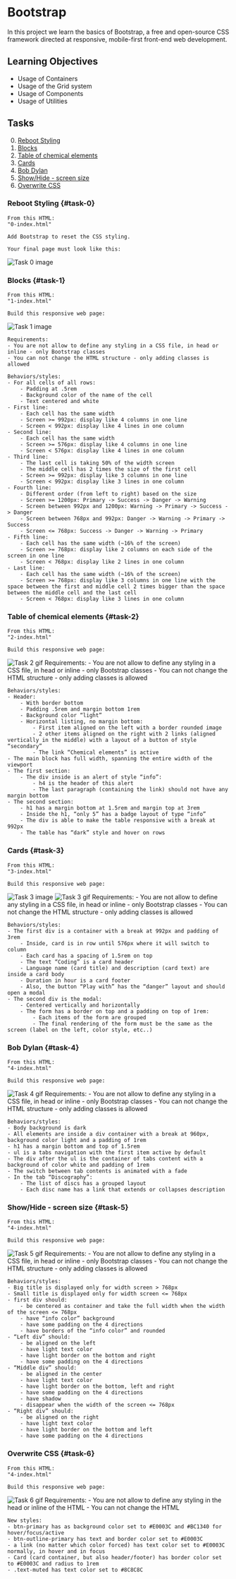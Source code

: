 # Bootstrap
In this project we learn the basics of Bootstrap, a free and open-source CSS framework directed at responsive, mobile-first front-end web development.
## Learning Objectives
- Usage of Containers
- Usage of the Grid system
- Usage of Components
- Usage of Utilities
## Tasks
0. [Reboot Styling](#task-0)
1. [Blocks](#task-1)
2. [Table of chemical elements](#task-2)
3. [Cards](#task-3)
4. [Bob Dylan](#task-4)
5. [Show/Hide - screen size](#task-5)
6. [Overwrite CSS](#task-6)

### Reboot Styling {#task-0}
    From this HTML:
    "0-index.html"

    Add Bootstrap to reset the CSS styling.

    Your final page must look like this:
![Task 0 image](images/0b67c90b07246a25d1f8.jpg)

### Blocks {#task-1}
    From this HTML:
    "1-index.html"

    Build this responsive web page:
![Task 1 image](images/1-index.gif)

    Requirements:
    - You are not allow to define any styling in a CSS file, in head or inline - only Bootstrap classes
    - You can not change the HTML structure - only adding classes is allowed

    Behaviors/styles:
    - For all cells of all rows:
        - Padding at .5rem
        - Background color of the name of the cell
        - Text centered and white
    - First line:
        - Each cell has the same width
        - Screen >= 992px: display like 4 columns in one line
        - Screen < 992px: display like 4 lines in one column
    - Second line:
        - Each cell has the same width
        - Screen >= 576px: display like 4 columns in one line
        - Screen < 576px: display like 4 lines in one column
    - Third line:
        - The last cell is taking 50% of the width screen
        - The middle cell has 2 times the size of the first cell
        - Screen >= 992px: display like 3 columns in one line
        - Screen < 992px: display like 3 lines in one column
    - Fourth line:
        - Different order (from left to right) based on the size
        - Screen >= 1200px: Primary -> Success -> Danger -> Warning
        - Screen between 992px and 1200px: Warning -> Primary -> Success -> Danger
        - Screen between 768px and 992px: Danger -> Warning -> Primary -> Success
        - Screen <= 768px: Success -> Danger -> Warning -> Primary
    - Fifth line:
        - Each cell has the same width (~16% of the screen)
        - Screen >= 768px: display like 2 columns on each side of the screen in one line
        - Screen < 768px: display like 2 lines in one column
    - Last line:
        - Each cell has the same width (~16% of the screen)
        - Screen >= 768px: display like 3 columns in one line with the space between the first and middle cell 2 times bigger than the space between the middle cell and the last cell
        - Screen < 768px: display like 3 lines in one column

### Table of chemical elements {#task-2}
    From this HTML:
    "2-index.html"

    Build this responsive web page:
![Task 2 gif](images/2-index.gif)
    Requirements:
    - You are not allow to define any styling in a CSS file, in head or inline - only Bootstrap classes
    - You can not change the HTML structure - only adding classes is allowed

    Behaviors/styles:
    - Header:
        - With border bottom
        - Padding .5rem and margin bottom 1rem
        - Background color “light”
        - Horizontal listing, no margin bottom:
            - First item aligned on the left with a border rounded image
            - 2 other items aligned on the right with 2 links (aligned vertically in the middle) with a layout of a button of style “secondary”
            - The link “Chemical elements” is active
    - The main block has full width, spanning the entire width of the viewport
    - The first section:
        - The div inside is an alert of style “info”:
            - h4 is the header of this alert
            - The last paragraph (containing the link) should not have any margin bottom
    - The second section:
        - h1 has a margin bottom at 1.5rem and margin top at 3rem
        - Inside the h1, “only 5” has a badge layout of type “info”
        - The div is able to make the table responsive with a break at 992px
        - The table has “dark” style and hover on rows

### Cards {#task-3}
    From this HTML:
    "3-index.html"

    Build this responsive web page:
![Task 3 image](images/3-index.png)
![Task 3 gif](images/3-index.gif)
    Requirements:
    - You are not allow to define any styling in a CSS file, in head or inline - only Bootstrap classes
    - You can not change the HTML structure - only adding classes is allowed

    Behaviors/styles:
    - The first div is a container with a break at 992px and padding of 3rem
        - Inside, card is in row until 576px where it will switch to column
        - Each card has a spacing of 1.5rem on top
        - The text “Coding” is a card header
        - Language name (card title) and description (card text) are inside a card body
        - Duration in hour is a card footer
        - Also, the button “Play with” has the “danger” layout and should open a modal
    - The second div is the modal:
        - Centered vertically and horizontally
        - The form has a border on top and a padding on top of 1rem:
            - Each items of the form are grouped
            - The final rendering of the form must be the same as the screen (label on the left, color style, etc..)

### Bob Dylan {#task-4}
    From this HTML:
    "4-index.html"

    Build this responsive web page:
![Task 4 gif](images/4-index.gif)
    Requirements:
    - You are not allow to define any styling in a CSS file, in head or inline - only Bootstrap classes
    - You can not change the HTML structure - only adding classes is allowed

    Behaviors/styles:
    - Body background is dark
    - All elements are inside a div container with a break at 960px, background color light and a padding of 1rem
    - h1 has a margin bottom and top of 1.5rem
    - ul is a tabs navigation with the first item active by default
    - The div after the ul is the container of tabs content with a background of color white and padding of 1rem
    - The switch between tab contents is animated with a fade
    - In the tab “Discography”:
        - The list of discs has a grouped layout
        - Each disc name has a link that extends or collapses description

### Show/Hide - screen size {#task-5}
    From this HTML:
    "4-index.html"

    Build this responsive web page:
![Task 5 gif](images/5-index.gif)
    Requirements:
    - You are not allow to define any styling in a CSS file, in head or inline - only Bootstrap classes
    - You can not change the HTML structure - only adding classes is allowed

    Behaviors/styles:
    - Big title is displayed only for width screen > 768px
    - Small title is displayed only for width screen <= 768px
    - first div should:
        - be centered as container and take the full width when the width of the screen <= 768px
        - have “info color” background
        - have some padding on the 4 directions
        - have borders of the “info color” and rounded
    - “Left div” should:
        - be aligned on the left
        - have light text color
        - have light border on the bottom and right
        - have some padding on the 4 directions
    - “Middle div” should:
        - be aligned in the center
        - have light text color
        - have light border on the bottom, left and right
        - have some padding on the 4 directions
        - have shadow
        - disappear when the width of the screen <= 768px
    - “Right div” should:
        - be aligned on the right
        - have light text color
        - have light border on the bottom and left
        - have some padding on the 4 directions

### Overwrite CSS {#task-6}
    From this HTML:
    "4-index.html"

    Build this responsive web page:
![Task 6 gif](images/6-index.gif)
    Requirements:
    - You are not allow to define any styling in the head or inline of the HTML
    - You can not change the HTML

    New styles:
    - btn-primary has as background color set to #E0003C and #BC1340 for hover/focus/active
    - btn-outline-primary has text and border color set to #E0003C
    - a link (no matter which color forced) has text color set to #E0003C normally, in hover and in focus
    - Card (card container, but also header/footer) has border color set to #E0003C and radius to 1rem
    - .text-muted has text color set to #8C8C8C
